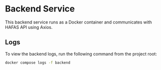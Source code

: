 # Backend Service

This backend service runs as a Docker container and communicates with HAFAS API using Axios.

## Logs

To view the backend logs, run the following command from the project root:

```bash
docker compose logs -f backend
```
